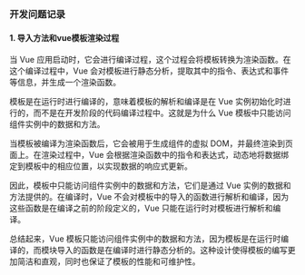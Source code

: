### 开发问题记录
#### 1. 导入方法和vue模板渲染过程
当 Vue 应用启动时，它会进行编译过程，这个过程会将模板转换为渲染函数。在这个编译过程中，Vue 会对模板进行静态分析，提取其中的指令、表达式和事件等信息，并生成一个渲染函数。

模板是在运行时进行编译的，意味着模板的解析和编译是在 Vue 实例初始化时进行的，而不是在开发阶段的代码编译过程中。这就是为什么 Vue 模板中只能访问组件实例中的数据和方法。

当模板被编译为渲染函数后，它会被用于生成组件的虚拟 DOM，并最终渲染到页面上。在渲染过程中，Vue 会根据渲染函数中的指令和表达式，动态地将数据绑定到模板中的相应位置，以实现数据的响应式更新。

因此，模板中只能访问组件实例中的数据和方法，它们是通过 Vue 实例的数据和方法提供的。在编译时，Vue 不会对模板中的导入的函数进行解析和编译，因为这些函数是在编译之前的阶段定义的，Vue 只能在运行时对模板进行解析和编译。

总结起来，Vue 模板只能访问组件实例中的数据和方法，因为模板是在运行时编译的，而模块导入的函数是在编译时进行静态分析的。这种设计使得模板的编写更加简洁和直观，同时也保证了模板的性能和可维护性。



